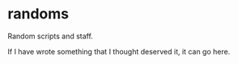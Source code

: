 # randoms
Random scripts and staff.  
  
If I have wrote something that I thought deserved it, it can go here.
